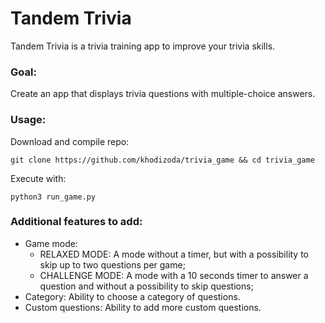 # Tandem Trivia
Tandem Trivia is a trivia training app to improve your trivia skills.

### Goal:
Create an app that displays trivia questions with multiple-choice answers.

### Usage:

Download and compile repo:

```
git clone https://github.com/khodizoda/trivia_game && cd trivia_game
```

Execute with:
```
python3 run_game.py
```

### Additional features to add:
- Game mode:
	- RELAXED MODE: A mode without a timer, but with a possibility to skip up to two questions per game;
	- CHALLENGE MODE: A mode with a 10 seconds timer to answer a question and without a possibility to skip questions;
- Category: Ability to choose a category of questions.
- Custom questions: Ability to add more custom questions.